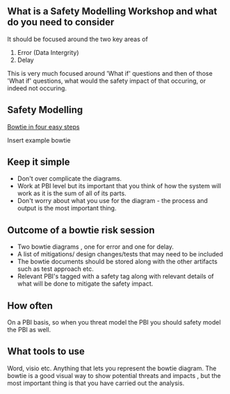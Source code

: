 ## What is a Safety Modelling Workshop and what do you need to consider

It should be focused around the two key areas of

1. Error (Data Intergrity)
2. Delay

This is very much focused around 'What if' questions and then of those 'What if' questions, what would the safety impact of that occuring, or indeed not occuring.

## Safety Modelling
   
 [Bowtie in four easy steps](https://www.youtube.com/watch?v=PHbLQWqojC8)
 
  Insert example bowtie
  
 

 ## Keep it simple
 
 * Don't over complicate the diagrams. 
 * Work at PBI level but its important that you think of how the system will work as it is the sum of all of its parts.
 * Don't worry about what you use for the diagram - the process and output is the most important thing. 
 
 
 
 ## Outcome of a bowtie risk session
 
 * Two bowtie diagrams , one for error and one for delay.
 * A list of mitigations/ design changes/tests that may need to be included
 * The bowtie documents should be stored along with the other artifacts such as test approach etc.
 * Relevant PBI's tagged with a safety tag along with relevant details of what will be done to mitigate the safety impact.
  
  
   
 ## How often
 
 
 On a PBI basis, so when you threat model the PBI you should safety model the PBI as well. 
 
 
 ## What tools to use
 
 Word, visio etc. Anything that lets you represent the bowtie diagram. The bowtie is a good visual way to show potential threats and impacts , but the most important thing is that you have carried out the analysis.
 
 
 
